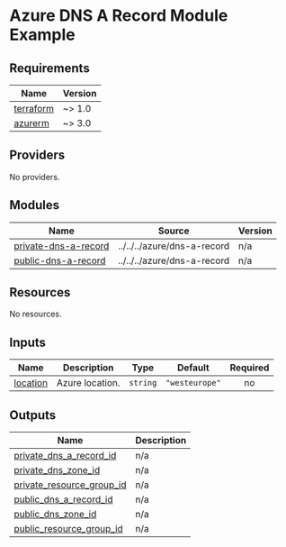 # Azure DNS A Record Module Example

<!-- BEGIN_TF_DOCS -->
## Requirements

| Name | Version |
|------|---------|
| <a name="requirement_terraform"></a> [terraform](#requirement\_terraform) | ~> 1.0 |
| <a name="requirement_azurerm"></a> [azurerm](#requirement\_azurerm) | ~> 3.0 |

## Providers

No providers.

## Modules

| Name | Source | Version |
|------|--------|---------|
| <a name="module_private-dns-a-record"></a> [private-dns-a-record](#module\_private-dns-a-record) | ../../../azure/dns-a-record | n/a |
| <a name="module_public-dns-a-record"></a> [public-dns-a-record](#module\_public-dns-a-record) | ../../../azure/dns-a-record | n/a |

## Resources

No resources.

## Inputs

| Name | Description | Type | Default | Required |
|------|-------------|------|---------|:--------:|
| <a name="input_location"></a> [location](#input\_location) | Azure location. | `string` | `"westeurope"` | no |

## Outputs

| Name | Description |
|------|-------------|
| <a name="output_private_dns_a_record_id"></a> [private\_dns\_a\_record\_id](#output\_private\_dns\_a\_record\_id) | n/a |
| <a name="output_private_dns_zone_id"></a> [private\_dns\_zone\_id](#output\_private\_dns\_zone\_id) | n/a |
| <a name="output_private_resource_group_id"></a> [private\_resource\_group\_id](#output\_private\_resource\_group\_id) | n/a |
| <a name="output_public_dns_a_record_id"></a> [public\_dns\_a\_record\_id](#output\_public\_dns\_a\_record\_id) | n/a |
| <a name="output_public_dns_zone_id"></a> [public\_dns\_zone\_id](#output\_public\_dns\_zone\_id) | n/a |
| <a name="output_public_resource_group_id"></a> [public\_resource\_group\_id](#output\_public\_resource\_group\_id) | n/a |
<!-- END_TF_DOCS -->